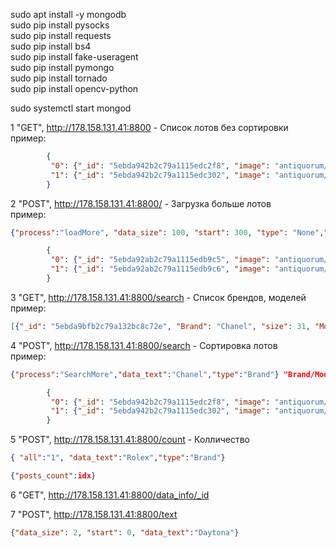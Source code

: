 sudo apt install -y mongodb <br/>
sudo pip install pysocks <br/>
sudo pip install requests <br/>
sudo pip install bs4 <br/>
sudo pip install fake-useragent <br/>
sudo pip install pymongo <br/>
sudo pip install tornado <br/>
sudo pip install opencv-python <br/>

sudo systemctl start mongod <br/>

1 "GET", http://178.158.131.41:8800 - Список лотов без сортировки<br/>
пример: 
```json
        {
         "0": {"_id": "5ebda942b2c79a1115edc2f8", "image": "antiquorum/Chanel/0_12_medium_101.jpg", "brand": "Chanel", "model": "J12", "price": [1500, 2500], "link": "https://catalog.antiquorum.swiss/en/lots/chanel-ref-h1007-j12-lot-313-101?browse_all=1&page=1&q=Chanel", "info": {"Brand": "Chanel", "Model": "J12", "Reference": "Ref H1007", "Year": "Circa 2010", "Bracelet": "Ceramic Chanel bracelet with double deployant clasp", "Numbers": "Case N 76233", "Caliber": "2894-2", "Dimensions": "42 mm", "Signature": "Dial"}, "data_size": 31, "posts_count": 31}, 
         "1": {"_id": "5ebda942b2c79a1115edc302", "image": "antiquorum/Chanel/1_12_medium_101.jpg", "brand": "Chanel", "model": "J12", "price": [1500, 2500], "link": "https://catalog.antiquorum.swiss/en/lots/chanel-ref-h1007-j12-lot-313-101?browse_all=1&page=1&q=Chanel", "info": {"Brand": "Chanel", "Model": "J12", "Reference": "Ref H1007", "Year": "Circa 2010", "Bracelet": "Ceramic Chanel bracelet with double deployant clasp", "Numbers": "Case N 76233", "Caliber": "2894-2", "Dimensions": "42 mm", "Signature": "Dial"}, "data_size": 31, "posts_count": 31}
        }
```

2 "POST", http://178.158.131.41:8800/ - Загрузка больше лотов<br/>
пример:
```json
{"process":"loadMore", "data_size": 100, "start": 300, "type": "None","data_text": "None" }

        {
         "0": {"_id": "5ebda92ab2c79a1115edb9c5", "image": "antiquorum/Ulysse Nardin/3_3_medium_219.jpg", "brand": "Ulysse Nardin", "model": "El Toro Perpetual Calendar", "price": [15000, 25000], "link": "https://catalog.antiquorum.swiss/en/lots/ulysse-nardin-ref-320-00-el-toro-perpetual-calendar-lot-317-219?browse_all=1&page=3&q=Ulysse+Nardin", "info": {"Brand": "Ulysse Nardin", "Model": "El Toro Perpetual Calendar", "Reference": "Ref 320-00", "Year": "Circa 2012", "Bracelet": "Leather with an 18k white gold Ulysse Nardin double deployant clasp", "Numbers": "Case N 499/500", "Caliber": "UN 032", "Dimensions": "43 mm", "Signature": "Dial", "Accessories": "International warranty card"}, "data_size": 100, "start": 300}, 
         "1": {"_id": "5ebda92ab2c79a1115edb9c6", "image": "antiquorum/Ulysse Nardin/2_4_medium_240.jpg", "brand": "Ulysse Nardin", "model": "Freak", "price": [20400, 33150], "link": "https://catalog.antiquorum.swiss/en/lots/ulysse-nardin-ref-016-88-freak-lot-323-240?browse_all=1&page=2&q=Ulysse+Nardin", "info": {"Brand": "Ulysse Nardin", "Model": "Freak", "Reference": "016-88", "Year": "Circa 2000-2002", "Movement No": "014", "Calibre ": "UN 200", "Bracelet": "Navy-blue leather UN strap", "Diameter": "43 mm", "Signature": "Dial", "Accessories": "Box and papers "}, "data_size": 100, "start": 300},
        }
```

3 "GET", http://178.158.131.41:8800/search - Список брендов, моделей<br/>
пример: 
```json
[{"_id": "5ebda9bfb2c79a132bc8c72e", "Brand": "Chanel", "size": 31, "Models": [{"size": 2, "model": "J12"}, {"size": 2, "model": "Premi\u00e8re"}]}]
```

4 "POST", http://178.158.131.41:8800/search - Сортировка лотов <br/>
пример: 
```json
{"process":"SearchMore","data_text":"Chanel","type":"Brand"} "Brand/Model"

        {
         "0": {"_id": "5ebda942b2c79a1115edc2f8", "image": "antiquorum/Chanel/0_12_medium_101.jpg", "brand": "Chanel", "model": "J12", "price": [1500, 2500], "link": "https://catalog.antiquorum.swiss/en/lots/chanel-ref-h1007-j12-lot-313-101?browse_all=1&page=1&q=Chanel", "info": {"Brand": "Chanel", "Model": "J12", "Reference": "Ref H1007", "Year": "Circa 2010", "Bracelet": "Ceramic Chanel bracelet with double deployant clasp", "Numbers": "Case N 76233", "Caliber": "2894-2", "Dimensions": "42 mm", "Signature": "Dial"}, "data_size": 31, "posts_count": 31}, 
         "1": {"_id": "5ebda942b2c79a1115edc302", "image": "antiquorum/Chanel/1_12_medium_101.jpg", "brand": "Chanel", "model": "J12", "price": [1500, 2500], "link": "https://catalog.antiquorum.swiss/en/lots/chanel-ref-h1007-j12-lot-313-101?browse_all=1&page=1&q=Chanel", "info": {"Brand": "Chanel", "Model": "J12", "Reference": "Ref H1007", "Year": "Circa 2010", "Bracelet": "Ceramic Chanel bracelet with double deployant clasp", "Numbers": "Case N 76233", "Caliber": "2894-2", "Dimensions": "42 mm", "Signature": "Dial"}, "data_size": 31, "posts_count": 31}
        }
```
5 "POST", http://178.158.131.41:8800/count - Колличество
```json
{ "all":"1", "data_text":"Rolex","type":"Brand"}

{"posts_count":idx}
```
6 "GET", http://178.158.131.41:8800/data_info/_id

7 "POST", http://178.158.131.41:8800/text
```json
{"data_size": 2, "start": 0, "data_text":"Daytona"}
```
